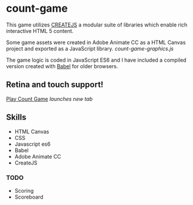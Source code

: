 # count-game

This game utilizes [CREATEJS](http://createjs.com/) a modular suite of libraries which enable rich interactive HTML 5 content.

Some game assets were created in Adobe Animate CC as a HTML Canvas project and exported as a JavaScript library. *count-game-graphics.js*

The game logic is coded in JavaScript ES6 and I have included a compiled version created with [Babel](https://babeljs.io/) for older browsers.   

## Retina and touch support!

[Play Count Game](https://count-game-js-es6.netlify.com/)
*launches new tab*

## Skills

* HTML Canvas
* CSS
* Javascript es6
* Babel
* Adobe Animate CC
* CreateJS

### TODO

- Scoring
- Scoreboard
